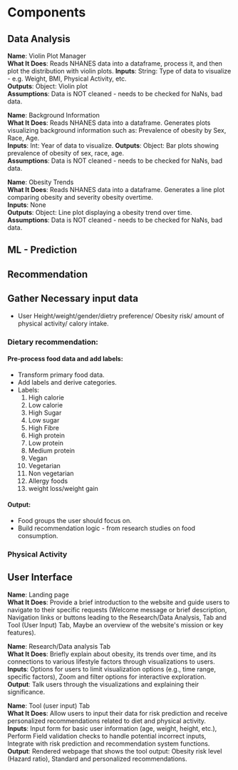 # Components

## Data Analysis
__Name__: Violin Plot Manager  
__What It Does__: Reads NHANES data into a dataframe, process it, and then plot the distribution with
violin plots.
__Inputs__: String: Type of data to visualize - e.g. Weight, BMI, Physical Activity, etc.  
__Outputs__: Object: Violin plot  
__Assumptions__: Data is NOT cleaned - needs to be checked for NaNs, bad data.

__Name__: Background Information  
__What It Does__: Reads NHANES data into a dataframe. Generates plots visualizing background information
such as: Prevalence of obesity by Sex, Race, Age.  
__Inputs__: Int: Year of data to visualize.
__Outputs__: Object: Bar plots showing prevalence of obesity of sex, race, age.  
__Assumptions__: Data is NOT cleaned - needs to be checked for NaNs, bad data.

__Name__: Obesity Trends  
__What It Does__: Reads NHANES data into a dataframe. Generates a line plot comparing obesity and severity
obesity overtime.  
__Inputs__: None  
__Outputs__: Object: Line plot displaying a obesity trend over time.  
__Assumptions__: Data is NOT cleaned - needs to be checked for NaNs, bad data.


## ML - Prediction



## Recommendation

## Gather Necessary input data
- User Height/weight/gender/dietry preference/ Obesity risk/ amount of physical activity/ calory intake.

### Dietary recommendation:
#### Pre-process food data and add labels:
- Transform primary food data.
- Add labels and derive categories. 
- Labels:
    1. High calorie
    2. Low calorie
    3. High Sugar
    4. Low sugar
    5. High Fibre 
    6. High protein
    7. Low protein 
    8. Medium protein 
    9. Vegan 
    10. Vegetarian
    11. Non vegetarian 
    12. Allergy foods 
    13. weight loss/weight gain 

#### Output: 
- Food groups the user should focus on.
- Build recommendation logic - from research studies on food consumption.

### Physical Activity


## User Interface
__Name__: Landing page  
__What It Does__: Provide a brief introduction to the website and guide users to navigate to their specific requests (Welcome message or brief description, Navigation links or buttons leading to the Research/Data Analysis, Tab and Tool (User Input) Tab, Maybe an overview of the website's mission or key features).

__Name__: Research/Data analysis Tab     
__What It Does__: Briefly explain about obesity, its trends over time, and its connections to various lifestyle factors through visualizations  to users.  
__Inputs__: Options for users to limit visualization options (e.g., time range, specific factors), Zoom and filter options for interactive exploration.  
__Output__: Talk users through the visualizations and explaining their significance.

__Name__: Tool (user input) Tab  
__What It Does__: Allow users to input their data for risk prediction and receive personalized recommendations related to diet and physical activity.  
__Inputs__: Input form for basic user information (age, weight, height, etc.), Perform Field validation checks to handle potential incorrect inputs, Integrate with risk prediction and recommendation system functions.  
__Output__: Rendered webpage that shows the tool output: Obesity risk level (Hazard ratio), Standard and personalized recommendations.